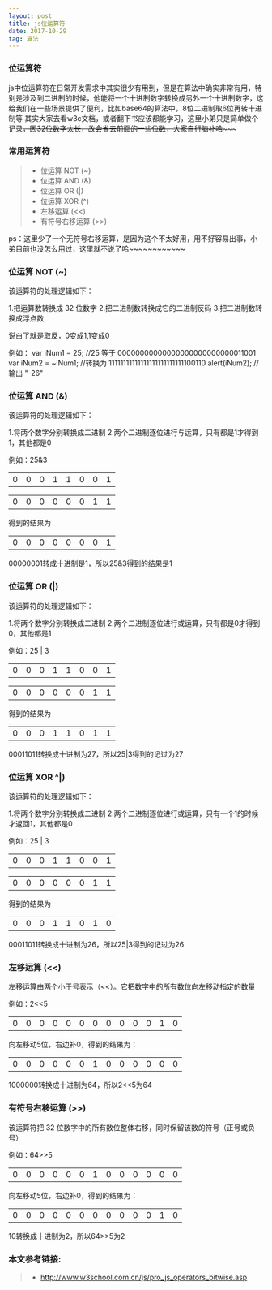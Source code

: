 ```yaml
---
layout: post
title: js位运算符
date: 2017-10-29 
tag: 算法
---
```


### 位运算符

js中位运算符在日常开发需求中其实很少有用到，但是在算法中确实非常有用，特别是涉及到二进制的时候，他能将一个十进制数字转换成另外一个十进制数字，这给我们在一些场景提供了便利，比如base64的算法中，8位二进制取6位再转十进制等
其实大家去看w3c文档，或者翻下书应该都能学习，这里小弟只是简单做个记录~~~~~~~~，因32位数字太长，故会省去前面的一些位数，大家自行脑补哈~~~~~~~~~~~

### 常用运算符

> * 位运算 NOT (~)
> * 位运算 AND (&)
> * 位运算 OR (|)
> * 位运算 XOR (^)
> * 左移运算 (<<)
> * 有符号右移运算 (>>)

ps：这里少了一个无符号右移运算，是因为这个不太好用，用不好容易出事，小弟目前也没怎么用过，这里就不说了哈~~~~~~~~~~~~

### 位运算 NOT (~)

该运算符的处理逻辑如下：

1.把运算数转换成 32 位数字
2.把二进制数转换成它的二进制反码
3.把二进制数转换成浮点数

说白了就是取反，0变成1,1变成0

例如：
var iNum1 = 25;		//25 等于 00000000000000000000000000011001
var iNum2 = ~iNum1;	//转换为 11111111111111111111111111100110
alert(iNum2);		//输出 "-26"

### 位运算 AND (&)     

该运算符的处理逻辑如下：

1.将两个数字分别转换成二进制
2.两个二进制逐位进行与运算，只有都是1才得到1，其他都是0

例如：25&3
<table>
<tr>
<td>0</td>
<td>0</td>
<td>0</td>
<td>1</td>
<td>1</td>
<td>0</td>
<td>0</td>
<td>1</td>
</tr>
</table>
<table>
<tr>
<td>0</td>
<td>0</td>
<td>0</td>
<td>0</td>
<td>0</td>
<td>0</td>
<td>1</td>
<td>1</td>
</tr>
</table>
得到的结果为
<table>
<tr>
<td>0</td>
<td>0</td>
<td>0</td>
<td>0</td>
<td>0</td>
<td>0</td>
<td>0</td>
<td>1</td>
</tr>
</table>

00000001转成十进制是1，所以25&3得到的结果是1

### 位运算 OR (|)

该运算符的处理逻辑如下：

1.将两个数字分别转换成二进制
2.两个二进制逐位进行或运算，只有都是0才得到0，其他都是1

例如：25 | 3
<table>
<tr>
<td>0</td>
<td>0</td>
<td>0</td>
<td>1</td>
<td>1</td>
<td>0</td>
<td>0</td>
<td>1</td>
</tr>
</table>
<table>
<tr>
<td>0</td>
<td>0</td>
<td>0</td>
<td>0</td>
<td>0</td>
<td>0</td>
<td>1</td>
<td>1</td>
</tr>
</table>
得到的结果为
<table>
<tr>
<td>0</td>
<td>0</td>
<td>0</td>
<td>1</td>
<td>1</td>
<td>0</td>
<td>1</td>
<td>1</td>
</tr>
</table>
00011011转换成十进制为27，所以25|3得到的记过为27

### 位运算 XOR ^|)

该运算符的处理逻辑如下：

1.将两个数字分别转换成二进制
2.两个二进制逐位进行或运算，只有一个1的时候才返回1，其他都是0

例如：25 | 3
<table>
<tr>
<td>0</td>
<td>0</td>
<td>0</td>
<td>1</td>
<td>1</td>
<td>0</td>
<td>0</td>
<td>1</td>
</tr>
</table>
<table>
<tr>
<td>0</td>
<td>0</td>
<td>0</td>
<td>0</td>
<td>0</td>
<td>0</td>
<td>1</td>
<td>1</td>
</tr>
</table>
得到的结果为
<table>
<tr>
<td>0</td>
<td>0</td>
<td>0</td>
<td>1</td>
<td>1</td>
<td>0</td>
<td>1</td>
<td>0</td>
</tr>
</table>
00011011转换成十进制为26，所以25|3得到的记过为26


### 左移运算 (<<)

左移运算由两个小于号表示（<<）。它把数字中的所有数位向左移动指定的数量

例如：2<<5
<table>
<tr>
<td>0</td>
<td>0</td>
<td>0</td>
<td>0</td>
<td>0</td>
<td>0</td>
<td>0</td>
<td>0</td>
<td>0</td>
<td>0</td>
<td>0</td>
<td>1</td>
<td>0</td>
</tr>
</table>
向左移动5位，右边补0，得到的结果为：
<table>
<tr>
<td>0</td>
<td>0</td>
<td>0</td>
<td>0</td>
<td>0</td>
<td>0</td>
<td>1</td>
<td>0</td>
<td>0</td>
<td>0</td>
<td>0</td>
<td>0</td>
<td>0</td>
</tr>
</table>
1000000转换成十进制为64，所以2<<5为64

### 有符号右移运算 (>>)

该运算符把 32 位数字中的所有数位整体右移，同时保留该数的符号（正号或负号）

例如：64>>5
<table>
<tr>
<td>0</td>
<td>0</td>
<td>0</td>
<td>0</td>
<td>0</td>
<td>0</td>
<td>1</td>
<td>0</td>
<td>0</td>
<td>0</td>
<td>0</td>
<td>0</td>
<td>0</td>
</tr>
</table>
向左移动5位，右边补0，得到的结果为：
<table>
<tr>
<td>0</td>
<td>0</td>
<td>0</td>
<td>0</td>
<td>0</td>
<td>0</td>
<td>0</td>
<td>0</td>
<td>0</td>
<td>0</td>
<td>0</td>
<td>1</td>
<td>0</td>
</tr>
</table>
10转换成十进制为2，所以64>>5为2

### 本文参考链接: 
> * http://www.w3school.com.cn/js/pro_js_operators_bitwise.asp
  